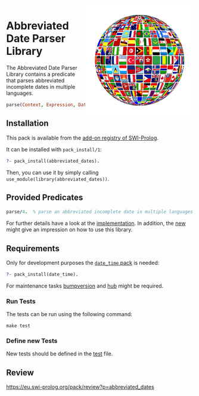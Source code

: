 <img src=".github/flags-jakearchibald.github.io-scour.svg?raw=true" width="50%" align="right" style="border:20px solid white">

# Abbreviated Date Parser Library

The Abbreviated Date Parser Library contains a predicate that parses abbreviated incomplete dates in multiple languages.

```prolog 
parse(Context, Expression, Dates, Trace).
```

## Installation

This pack is available from the [add-on registry of SWI-Prolog](http://www.swi-prolog.org/pack/list).

It can be installed with `pack_install/1`:

```prolog
?- pack_install(abbreviated_dates).
```

Then, you can use it by simply calling `use_module(library(abbreviated_dates))`.

## Provided Predicates

```prolog
parse/4.  % parse an abbreviated incomplete date in multiple languages (today, tomorrow, etc).
```

For further details have a look at the [implementation](prolog/abbreviated_dates.pl). In addition, the
[new](prolog/abbreviated_dates.plt) might give an impression on how to use this library.

## Requirements

Only for development purposes the [`date_time` pack](http://www.swi-prolog.org/pack/list?p=date_time) is needed:

```prolog
?- pack_install(date_time).
```
For maintenance tasks [bumpversion](https://github.com/peritus/bumpversion) and [hub](https://github.com/github/hub) 
might be required.

### Run Tests

The tests can be run using the following command:

```shell
make test
```

### Define new Tests

New tests should be defined in the [test](prolog/abbreviated_dates.plt) file.

## Review
https://eu.swi-prolog.org/pack/review?p=abbreviated_dates

